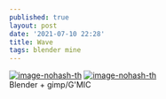 ```yaml
---
published: true
layout: post
date: '2021-07-10 22:28'
title: Wave
tags: blender mine 
---
```

[![image-nohash-th](https://images.weserv.nl/?url=https://i.imgur.com/LXC4XX1.png)](https://images.weserv.nl/?url=https://i.imgur.com/OUpITZ7.png) [![image-nohash-th](https://images.weserv.nl/?url=https://i.imgur.com/eFLGVmC.png)](https://images.weserv.nl/?url=https://i.imgur.com/tAYOH8R.png)  
Blender + gimp/G'MIC
